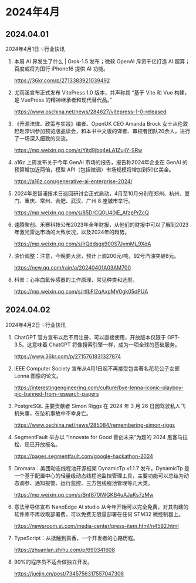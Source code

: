 

# 2024年4月



## 2024.04.01

2024年4月1日 💡行业快讯

1. 本周 AI 界发生了什么 | Grok-1.5 发布；微软 OpenAI 斥资千亿打造 AI 超算；百度或将为国行 iPhone16 提供 AI 功能。

   https://36kr.com/p/2713383921039492

2. 尤雨溪宣布正式发布 VitePress 1.0 版本，并声称其 “基于 Vite 和 Vue 构建，是 VuePress 的精神继承者和现代替代品。”

   https://www.oschina.net/news/284627/vitepress-1-0-released

3. 《开源法律、政策与实践》编者、OpenUK CEO Amanda Brock 女士从伦敦赶赴深圳参加预览版品读会，和本书中文版的译者、审校者团队20余人，进行了一场深入细致的交流。

   https://mp.weixin.qq.com/s/Yitd9jbq4eLA1ZujiY-SRw

4. a16z 上周发布关于今年 GenAI 市场的报告，报告称2024年企业在 GenAI 的预算增加近两倍，模型 API（包括微调）市场规模将增加到50亿美金。

   https://a16z.com/generative-ai-enterprise-2024/

5. 2024年恩智浦技术日巡回研讨会正式启动，4月至10月分别在郑州、杭州、厦门、重庆、常州、合肥、武汉、广州 8 座城市举行。

   https://mp.weixin.qq.com/s/85DrCQ0U40jE_AfzpPrZcQ

6. 速腾聚创、禾赛科技公布2023年全年财报，从他们的财报中可以了解到2023年激光雷达市场的大致状况，以及2024年的趋势。

   https://mp.weixin.qq.com/s/hQddsgx900S7JvmMj_9XdA

7. 油价调整：注意，今晚要大涨，预计上调200元/吨，92号汽油突破8元。

   https://new.qq.com/rain/a/20240401A03AM700

8. 科普：心率血氧传感器的工作原理、常见种类和选型。

   https://mp.weixin.qq.com/s/rtIbFl2qAxpMV0gk05dPUA



## 2024.04.02

2024年4月2日 💡行业快讯

1. ChatGPT 官方宣布以后不用注册，可以直接使用，开放版本仅限于 GPT-3.5。这意味着 ChatGPT 将像搜索引擎一样，成为一项全球的基础服务。

   https://www.36kr.com/p/2715761831327874

2. IEEE Computer Society 宣布从4月1日起不再接受包含著名花花公子女郎 Lenna 图像的论文。

   https://interestingengineering.com/culture/bye-lenna-iconic-playboy-pic-banned-from-research-papers

3. PostgreSQL 主要贡献者 Simon Riggs 在 2024 年 3 月 26 日因驾驶私人飞机失事，在坠机事故中不幸身亡。

   https://www.oschina.net/news/285084/remembering-simon-riggs

4. SegmentFault 举办以 “Innovate for Good 善创未来”为题的 2024 黑客马拉松，现已开放报名。

   https://pages.segmentfault.com/google-hackathon-2024

5. Dromara：美团动态线程池开源框架 DynamicTp v1.1.7 发布。DynamicTp 是一个基于配置中心的轻量级动态线程池监控管理工具，主要功能可以总结为动态调参、通知报警、运行监控、三方包线程池管理等几大类。

   https://mp.weixin.qq.com/s/Bnf870lWGKB4uAJaKs7zMw

6. 意法半导体宣布 NanoEdge AI studio 从今年开始可以完全免费，对其构建的软件库不再收取部署费，可以免费无限量部署在任何 STM32 微控制器上。

   https://newsroom.st.com/media-center/press-item.html/n4592.html

7. TypeScript：从抵触到真香，一个开发者的心路历程。

   https://zhuanlan.zhihu.com/p/690341608

8. 90%的程序员不适合做独立开发。

   https://juejin.cn/post/7345756317557047306

